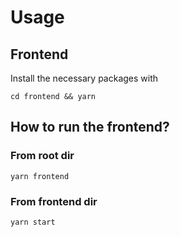 # Usage

## Frontend
Install the necessary packages with

```bash=
cd frontend && yarn
```

## How to run the frontend?

### From root dir
```bash=
yarn frontend
```

### From frontend dir 
```bash=
yarn start
```
